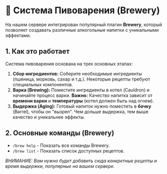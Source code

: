 # 🍺 Система Пивоварения (Brewery)

На нашем сервере интегрирован популярный плагин **Brewery**, который позволяет создавать различные алкогольные напитки с уникальными эффектами.

## 1. Как это работает

Система пивоварения основана на трех основных этапах:

1.  **Сбор ингредиентов:** Соберите необходимые ингредиенты (пшеница, морковь, сахар и т.д.). Некоторые рецепты требуют специальных компонентов.
2.  **Варка (Brewing):** Поместите ингредиенты в котел (Cauldron) и начинайте процесс варки. **Важно:** Качество напитка зависит от **времени варки** и **температуры** (котел должен быть над огнем).
3.  **Выдержка (Aging):** Готовый напиток нужно поместить в **бочку** (Barrel), чтобы он "вызрел". Чем дольше выдержка, тем выше качество и уникальнее эффекты.

## 2. Основные команды (Brewery)

* `/brew help` - Показать все команды Brewery.
* `/brew list` - Показать список доступных рецептов.

*ВНИМАНИЕ: Вам нужно будет добавить сюда конкретные рецепты и время выдержки, популярные на вашем сервере.*